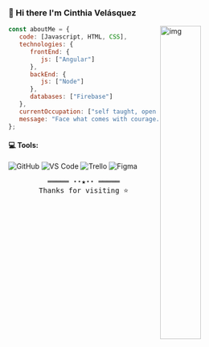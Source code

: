 ### 👋 Hi there I'm Cinthia Velásquez

<img align="right" alt="img" src="https://user-images.githubusercontent.com/98605059/176987509-4ec171b2-0a11-470d-80c7-8d6b352a975f.svg" width="40%" height="auto"/>

```javascript
const aboutMe = {
   code: [Javascript, HTML, CSS],
   technologies: {
      frontEnd: {
         js: ["Angular"]
      },
      backEnd: {
         js: ["Node"]
      },
      databases: ["Firebase"]
   },
   currentOccupation: ["self taught, open for job opportunities"],
   message: "Face what comes with courage.",
};
```
#### :computer: Tools: 
![GitHub](https://img.shields.io/badge/-GitHub-181717?style=plastic&logo=github)
![VS Code](https://img.shields.io/badge/-VS%20Code-007ACC?style=plastic&logo=visual-studio-code)
![Trello](https://img.shields.io/badge/-Trello-87CEEB?style=plastic&logo=trello)
![Figma](https://img.shields.io/badge/-Figma-FFFFFF?style=plastic&logo=figma)

<samp>
    <p align="center">
        ═════ ⋆⋆★⋆⋆ ═════ <br>
        Thanks for visiting ⭐️
    </p>
</samp>
